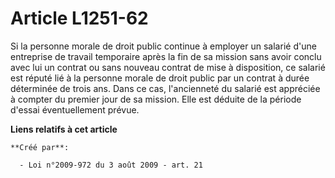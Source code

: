 # Article L1251-62

Si la personne morale de droit public continue à employer un salarié d'une entreprise de travail temporaire après la fin de
sa mission sans avoir conclu avec lui un contrat ou sans nouveau contrat de mise à disposition, ce salarié est réputé lié à
la personne morale de droit public par un contrat à durée déterminée de trois ans. Dans ce cas, l'ancienneté du salarié est
appréciée à compter du premier jour de sa mission. Elle est déduite de la période d'essai éventuellement prévue.

**Liens relatifs à cet article**

	**Créé par**:

	  - Loi n°2009-972 du 3 août 2009 - art. 21
